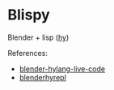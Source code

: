 # Blispy
Blender + lisp ([hy](https://github.com/hylang/hy))

References:
* [blender-hylang-live-code](https://github.com/chr15m/blender-hylang-live-code)
* [blenderhyrepl](https://github.com/nasser/blenderhyrepl)
